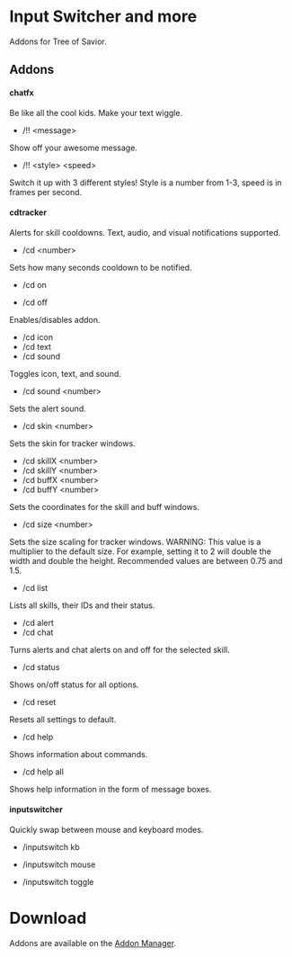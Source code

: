 # Input Switcher and more
Addons for Tree of Savior.


## Addons

#### chatfx

Be like all the cool kids. Make your text wiggle.

* /!! \<message\>

Show off your awesome message.

* /!! \<style\> \<speed\>

Switch it up with 3 different styles! Style is a number from 1-3, speed is in frames per second.


#### cdtracker

Alerts for skill cooldowns. Text, audio, and visual notifications supported.

* /cd \<number\> 

Sets how many seconds cooldown to be notified.

* /cd on

* /cd off

Enables/disables addon.

* /cd icon
* /cd text
* /cd sound

Toggles icon, text, and sound.

* /cd sound \<number\>

Sets the alert sound.

* /cd skin \<number\>

Sets the skin for tracker windows.

* /cd skillX \<number\>
* /cd skillY \<number\>
* /cd buffX \<number\>
* /cd buffY \<number\>

Sets the coordinates for the skill and buff windows.

* /cd size \<number\>

Sets the size scaling for tracker windows. WARNING: This value is a multiplier to the default size. For example, setting it to 2 will double the width and double the height. Recommended values are between 0.75 and 1.5.

* /cd list

Lists all skills, their IDs and their status.

* /cd alert <ID>
* /cd chat <ID>

Turns alerts and chat alerts on and off for the selected skill.

* /cd status

Shows on/off status for all options.

* /cd reset

Resets all settings to default.

* /cd help <command>

Shows information about commands.

* /cd help all

Shows help information in the form of message boxes.

#### inputswitcher

Quickly swap between mouse and keyboard modes.

* /inputswitch kb

* /inputswitch mouse

* /inputswitch toggle



# Download

Addons are available on the [Addon Manager](https://github.com/Excrulon/Tree-of-Savior-Addon-Manager).
